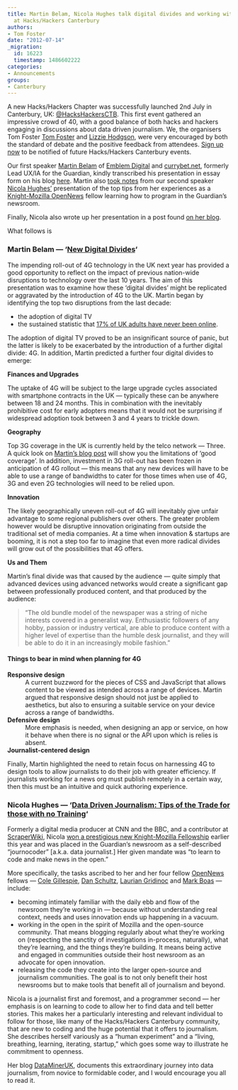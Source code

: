 ```yaml
---
title: Martin Belam, Nicola Hughes talk digital divides and working with developers
  at Hacks/Hackers Canterbury
authors:
- Tom Foster
date: "2012-07-14"
_migration:
  id: 16223
  timestamp: 1486602222
categories:
- Announcements
groups:
- Canterbury
---
```


A new Hacks/Hackers Chapter was successfully launched 2nd July in Canterbury, UK: [@HacksHackersCTB][1]. This first event gathered an impressive crowd of 40, with a good balance of both hacks and hackers engaging in discussions about data driven journalism. We, the organisers Tom Foster [Tom Foster][2] and [Lizzie Hodgson][3], were very encouraged by both the standard of debate and the positive feedback from attendees. [Sign up now][4] to be notified of future Hacks/Hackers Canterbury events.

Our first speaker [Martin Belam][5] of [Emblem Digital][6] and [currybet.net][7], formerly Lead UX/IA for the Guardian, kindly transcribed his presentation in essay form on his blog [here][8]. Martin also [took notes][9] from our second speaker [Nicola Hughes&#8217;][10] presentation of the top tips from her experiences as a [Knight-Mozilla OpenNews][11] fellow learning how to program in the Guardian&#8217;s newsroom.

Finally, Nicola also wrote up her presentation in a post found [on her blog][8].

What follows is <!--more a synopsis of the event:-->

### Martin Belam &mdash; &#8216;[New Digital Divides][8]&#8216;

The impending roll-out of 4G technology in the UK next year has provided a good opportunity to reflect on the impact of previous nation-wide disruptions to technology over the last 10 years. The aim of this presentation was to examine how these &#8216;digital divides&#8217; might be replicated or aggravated by the introduction of 4G to the UK. Martin began by identifying the top two disruptions from the last decade:

  * the adoption of digital TV
  * the sustained statistic that [17% of UK adults have never been online][12].

The adoption of digital TV proved to be an insignificant source of panic, but the latter is likely to be exacerbated by the introduction of a further digital divide: 4G. In addition, Martin predicted a further four digital divides to emerge:

**Finances and Upgrades**

The uptake of 4G will be subject to the large upgrade cycles associated with smartphone contracts in the UK &mdash; typically these can be anywhere between 18 and 24 months. This in combination with the inevitably prohibitive cost for early adopters means that it would not be surprising if widespread adoption took between 3 and 4 years to trickle down.

**Geography**

Top 3G coverage in the UK is currently held by the telco network &mdash; Three. A quick look on [Martin&#8217;s blog post][8] will show you the limitations of &#8216;good coverage&#8217;. In addition, investment in 3G roll-out has been frozen in anticipation of 4G rollout &mdash; this means that any new devices will have to be able to use a range of bandwidths to cater for those times when use of 4G, 3G and even 2G technologies will need to be relied upon.

**Innovation**

The likely geographically uneven roll-out of 4G will inevitably give unfair advantage to some regional publishers over others. The greater problem however would be disruptive innovation originating from outside the traditional set of media companies. At a time when innovation & startups are booming, it is not a step too far to imagine that even more radical divides will grow out of the possibilities that 4G offers.

**Us and Them**

Martin&#8217;s final divide was that caused by the audience &mdash; quite simply that advanced devices using advanced networks would create a significant gap between professionally produced content, and that produced by the audience:

> &#8220;The old bundle model of the newspaper was a string of niche interests covered in a generalist way. Enthusiastic followers of any hobby, passion or industry vertical, are able to produce content with a higher level of expertise than the humble desk journalist, and they will be able to do it in an increasingly mobile fashion.&#8221;

#### Things to bear in mind when planning for 4G

<dl>
  <dt>
    <b>Responsive design</b>
  </dt>

  <dd>
    A current buzzword for the pieces of CSS and JavaScript that allows content to be viewed as intended across a range of devices. Martin argued that responsive design should not just be applied to aesthetics, but also to ensuring a suitable service on your device across a range of bandwidths.
  </dd>

  <dt>
    <b>Defensive design</b>
  </dt>

  <dd>
    More emphasis is needed, when designing an app or service, on how it behave when there is no signal or the API upon which is relies is absent.
  </dd>

  <dt>
    <b>Journalist-centered design</b>
  </dt>
</dl>

Finally, Martin highlighted the need to retain focus on harnessing 4G to design tools to allow journalists to do their job with greater efficiency. If journalists working for a news org must publish remotely in a certain way, then this must be an intuitive and quick authoring experience.

### Nicola Hughes &mdash; &#8216;[Data Driven Journalism: Tips of the Trade for those with no Training][13]&#8216;

Formerly a digital media producer at CNN and the BBC, and a contributor at [ScraperWiki][14], Nicola [won a prestigious new Knight-Mozilla Fellowship][15] earlier this year and was placed in the Guardian&#8217;s newsroom as a self-described &#8220;journocoder&#8221; [a.k.a. data journalist.] Her given mandate was &#8220;to learn to code and make news in the open.&#8221;

More specifically, the tasks ascribed to her and her four fellow [OpenNews][11] fellows &mdash; [Cole Gillespie][16], [Dan Schultz][17], [Laurian Gridinoc][18] and [Mark Boas][19] &mdash; include:

  * becoming intimately familiar with the daily ebb and flow of the newsroom they&#8217;re working in &mdash; because without understanding real context, needs and uses innovation ends up happening in a vacuum.
  * working in the open in the spirit of Mozilla and the open-source community. That means blogging regularly about what they’re working on (respecting the sanctity of investigations in-process, naturally), what they&#8217;re learning, and the things they’re building. It means being active and engaged in communities outside their host newsroom as an advocate for open innovation.
  * releasing the code they create into the larger open-source and journalism communities. The goal is to not only benefit their host newsrooms but to make tools that benefit all of journalism and beyond.

Nicola is a journalist first and foremost, and a programmer second &mdash; her emphasis is on learning to code to allow her to find data and tell better stories. This makes her a particularly interesting and relevant individual to follow for those, like many of the Hacks/Hackers Canterbury community, that are new to coding and the huge potential that it offers to journalism. She describes herself variously as a &#8220;human experiment&#8221; and a &#8220;living, breathing, learning, iterating, startup,&#8221; which goes some way to illustrate he commitment to openness.

Her blog [DataMinerUK][20], documents this extraordinary journey into data journalism, from novice to formidable coder, and I would encourage you all to read it.

 [1]: http://www.twitter.com/hackshackersctb
 [2]: http://www.twitter.com/fosterlex
 [3]: http://www.twitter.com/lizziehodgson
 [4]: http://www.meetup.com/hacks-hackers-canterbury
 [5]: http://www.twitter.com/currybet
 [6]: http://emblem-digital.com/
 [7]: http://www.currybet.net
 [8]: http://www.currybet.net/cbet_blog/2012/07/new-digital-divides.php
 [9]: http://www.currybet.net/cbet_blog/2012/07/hacks-hackers-canterbury.php
 [10]: http://www.twitter.com/datamineruk
 [11]: http://www.mozillaopennews.org/
 [12]: http://www.guardian.co.uk/technology/2011/nov/17/sharp-rise-britons-online
 [13]: http://datamineruk.com/2012/07/06/existing-between-developer-and-journalist/
 [14]: https://scraperwiki.com/
 [15]: http://sinker.tumblr.com/post/12326527709/knight-mozilla-fellows
 [16]: https://twitter.com/theCole
 [17]: http://slifty.com/
 [18]: http://gridinoc.name/
 [19]: http://happyworm.com/blog/
 [20]: http://www.datamineruk.com/